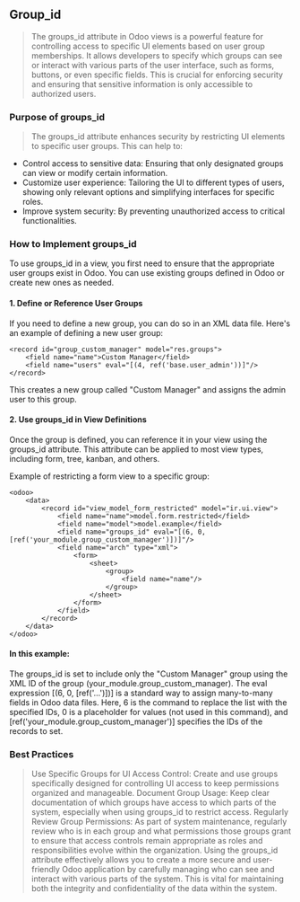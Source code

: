 ## Group_id
> The groups_id attribute in Odoo views is a powerful feature for controlling access to specific UI elements based on user group memberships. It allows developers to specify which groups can see or interact with various parts of the user interface, such as forms, buttons, or even specific fields. This is crucial for enforcing security and ensuring that sensitive information is only accessible to authorized users.

### Purpose of groups_id
> The groups_id attribute enhances security by restricting UI elements to specific user groups. This can help to:

- Control access to sensitive data: Ensuring that only designated groups can view or modify certain information.
- Customize user experience: Tailoring the UI to different types of users, showing only relevant options and simplifying interfaces for specific roles.
- Improve system security: By preventing unauthorized access to critical functionalities.
### How to Implement groups_id
To use groups_id in a view, you first need to ensure that the appropriate user groups exist in Odoo. You can use existing groups defined in Odoo or create new ones as needed.

#### 1. Define or Reference User Groups
If you need to define a new group, you can do so in an XML data file. Here's an example of defining a new user group:

```
<record id="group_custom_manager" model="res.groups">
    <field name="name">Custom Manager</field>
    <field name="users" eval="[(4, ref('base.user_admin'))]"/>
</record>
```
This creates a new group called "Custom Manager" and assigns the admin user to this group.

#### 2. Use groups_id in View Definitions
Once the group is defined, you can reference it in your view using the groups_id attribute. This attribute can be applied to most view types, including form, tree, kanban, and others.

Example of restricting a form view to a specific group:

```
<odoo>
    <data>
        <record id="view_model_form_restricted" model="ir.ui.view">
            <field name="name">model.form.restricted</field>
            <field name="model">model.example</field>
            <field name="groups_id" eval="[(6, 0, [ref('your_module.group_custom_manager')])]"/>
            <field name="arch" type="xml">
                <form>
                    <sheet>
                        <group>
                            <field name="name"/>
                        </group>
                    </sheet>
                </form>
            </field>
        </record>
    </data>
</odoo>
```
#### In this example:

The groups_id is set to include only the "Custom Manager" group using the XML ID of the group (your_module.group_custom_manager).
The eval expression [(6, 0, [ref('...')])] is a standard way to assign many-to-many fields in Odoo data files. Here, 6 is the command to replace the list with the specified IDs, 0 is a placeholder for values (not used in this command), and [ref('your_module.group_custom_manager')] specifies the IDs of the records to set.

### Best Practices
> Use Specific Groups for UI Access Control: Create and use groups specifically designed for controlling UI access to keep permissions organized and manageable.
Document Group Usage: Keep clear documentation of which groups have access to which parts of the system, especially when using groups_id to restrict access.
Regularly Review Group Permissions: As part of system maintenance, regularly review who is in each group and what permissions those groups grant to ensure that access controls remain appropriate as roles and responsibilities evolve within the organization.
Using the groups_id attribute effectively allows you to create a more secure and user-friendly Odoo application by carefully managing who can see and interact with various parts of the system. This is vital for maintaining both the integrity and confidentiality of the data within the system.







